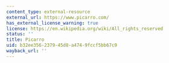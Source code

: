 ```yaml
---
content_type: external-resource
external_url: https://www.picarro.com/
has_external_license_warning: true
license: https://en.wikipedia.org/wiki/All_rights_reserved
status: ''
title: Picarro
uid: b32ee356-2379-45d8-a474-9fccf5bb67c9
wayback_url: ''
---
```

